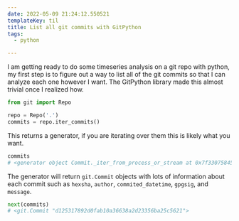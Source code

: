 ```yaml
---
date: 2022-05-09 21:24:12.550521
templateKey: til
title: List all git commits with GitPython
tags:
  - python

---
```


I am getting ready to do some timeseries analysis on a git repo with python, my
first step is to figure out a way to list all of the git commits so that I can
analyze each one however I want.  The GitPython library made this almost
trivial once I realized how.

``` python
from git import Repo

repo = Repo('.')
commits = repo.iter_commits()
```

This returns a generator, if you are iterating over them this is likely what
you want.

``` python
commits
# <generator object Commit._iter_from_process_or_stream at 0x7f3307584510>
```

The generator will return `git.Commit` objects with lots of information about
each commit such as `hexsha`, `author`, `commited_datetime`, `gpgsig`, and
`message`.

``` python
next(commits)
# <git.Commit "d125317892d0fab10a36638a2d23356ba25c5621">
```
